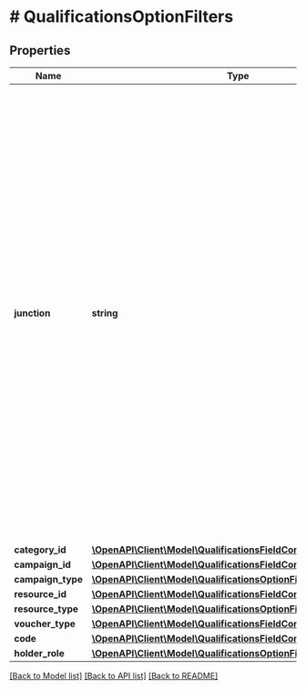 # # QualificationsOptionFilters

## Properties

Name | Type | Description | Notes
------------ | ------------- | ------------- | -------------
**junction** | **string** | Logical Operator Between Filters. Filter by conditions set on the &#x60;junction&#x60; parameter indicating how the &#x60;conditions&#x60; should be accounted for in the query. An &#x60;AND&#x60; is an all-inclusive logical operator, meaning the &#x60;AND&#x60; operator displays a record if **ALL** the conditions separated by AND are TRUE, while  an &#x60;OR&#x60; operator displays a record if **ANY** of the conditions separated by OR is TRUE. | [optional]
**category_id** | [**\OpenAPI\Client\Model\QualificationsFieldConditions**](QualificationsFieldConditions.md) |  | [optional]
**campaign_id** | [**\OpenAPI\Client\Model\QualificationsFieldConditions**](QualificationsFieldConditions.md) |  | [optional]
**campaign_type** | [**\OpenAPI\Client\Model\QualificationsOptionFiltersCampaignType**](QualificationsOptionFiltersCampaignType.md) |  | [optional]
**resource_id** | [**\OpenAPI\Client\Model\QualificationsFieldConditions**](QualificationsFieldConditions.md) |  | [optional]
**resource_type** | [**\OpenAPI\Client\Model\QualificationsOptionFiltersResourceType**](QualificationsOptionFiltersResourceType.md) |  | [optional]
**voucher_type** | [**\OpenAPI\Client\Model\QualificationsFieldConditions**](QualificationsFieldConditions.md) |  | [optional]
**code** | [**\OpenAPI\Client\Model\QualificationsFieldConditions**](QualificationsFieldConditions.md) |  | [optional]
**holder_role** | [**\OpenAPI\Client\Model\QualificationsOptionFiltersHolderRole**](QualificationsOptionFiltersHolderRole.md) |  | [optional]

[[Back to Model list]](../../README.md#models) [[Back to API list]](../../README.md#endpoints) [[Back to README]](../../README.md)
